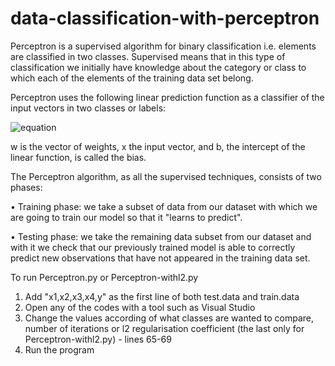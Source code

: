 # data-classification-with-perceptron

Perceptron is a supervised algorithm for binary classification i.e. elements are classified in two classes. Supervised means that in this type of classification we initially have knowledge about the category or class to which each of the elements of the training data set belong. 


Perceptron uses the following linear prediction function as a classifier of the input vectors in two classes or labels:

![equation](https://bit.ly/3mw41ee)



w is the vector of weights, x the input vector, and b, the intercept of the linear function, is called the bias.

The Perceptron algorithm, as all the supervised techniques, consists of two phases:

•	Training phase: we take a subset of data from our dataset with which we are going to train our model so that it "learns to predict".

•	Testing phase: we take the remaining data subset from our dataset and with it we check that our previously trained model is able to correctly predict new observations that have not appeared in the training data set.

To run Perceptron.py or Perceptron-withl2.py

1. Add "x1,x2,x3,x4,y" as the first line of both test.data and train.data
2. Open any of the codes with a tool such as Visual Studio
3. Change the values according of what classes are wanted to compare, number of iterations or l2 regularisation coefficient (the last only for Perceptron-withl2.py) - lines 65-69
4. Run the program
